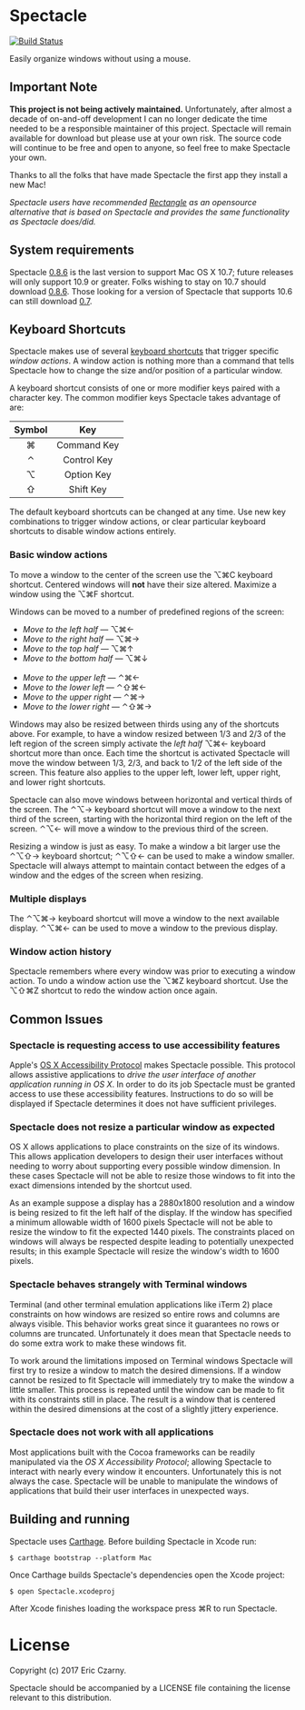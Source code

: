 # Spectacle

[![Build Status](https://travis-ci.org/eczarny/spectacle.svg?branch=master)](https://travis-ci.org/eczarny/spectacle)

Easily organize windows without using a mouse.

## Important Note

**This project is not being actively maintained.** Unfortunately, after almost a decade of on-and-off development I can no longer dedicate the time needed to be a responsible maintainer of this project. Spectacle will remain available for download but please use at your own risk. The source code will continue to be free and open to anyone, so feel free to make Spectacle your own.

Thanks to all the folks that have made Spectacle the first app they install a new Mac!

_Spectacle users have recommended [Rectangle](https://github.com/rxhanson/Rectangle) as an opensource alternative that is based on Spectacle and provides the same functionality as Spectacle does/did._

## System requirements

Spectacle [0.8.6][1] is the last version to support Mac OS X 10.7; future releases will only support 10.9 or greater. Folks wishing to stay on 10.7 should download [0.8.6][1]. Those looking for a version of Spectacle that supports 10.6 can still download [0.7][2].

## Keyboard Shortcuts

Spectacle makes use of several [keyboard shortcuts][3] that trigger specific _window actions_. A window action is nothing more than a command that tells Spectacle how to change the size and/or position of a particular window.

A keyboard shortcut consists of one or more modifier keys paired with a character key. The common modifier keys Spectacle takes advantage of are:

| Symbol    | Key         |
|:---------:|:-----------:|
|  &#8984;  | Command Key |
|  &#8963;  | Control Key |
|  &#8997;  | Option Key  |
|  &#8679;  | Shift Key   |

The default keyboard shortcuts can be changed at any time. Use new key combinations to trigger window actions, or clear particular keyboard shortcuts to disable window actions entirely.

### Basic window actions

To move a window to the center of the screen use the &#8997;&#8984;C keyboard shortcut. Centered windows will __not__ have their size altered. Maximize a window using the &#8997;&#8984;F shortcut.

Windows can be moved to a number of predefined regions of the screen:

- _Move to the left half_ &#8212; &#8997;&#8984;&#8592;
- _Move to the right half_ &#8212; &#8997;&#8984;&#8594;
- _Move to the top half_ &#8212; &#8997;&#8984;&#8593;
- _Move to the bottom half_ &#8212; &#8997;&#8984;&#8595;
<br /><br />
- _Move to the upper left_ &#8212; &#8963;&#8984;&#8592;
- _Move to the lower left_ &#8212; &#8963;&#8679;&#8984;&#8592;
- _Move to the upper right_ &#8212; &#8963;&#8984;&#8594;
- _Move to the lower right_ &#8212; &#8963;&#8679;&#8984;&#8594;

Windows may also be resized between thirds using any of the shortcuts above. For example, to have a window resized between 1/3 and 2/3 of the left region of the screen simply activate the *left half* &#8997;&#8984;&#8592; keyboard shortcut more than once. Each time the shortcut is activated Spectacle will move the window between 1/3, 2/3, and back to 1/2 of the left side of the screen. This feature also applies to the upper left, lower left, upper right, and lower right shortcuts.

Spectacle can also move windows between horizontal and vertical thirds of the screen. The &#8963;&#8997;&#8594; keyboard shortcut will move a window to the next third of the screen, starting with the horizontal third region on the left of the screen. &#8963;&#8997;&#8592; will move a window to the previous third of the screen.

Resizing a window is just as easy. To make a window a bit larger use the &#8963;&#8997;&#8679;&#8594; keyboard shortcut; &#8963;&#8997;&#8679;&#8592; can be used to make a window smaller. Spectacle will always attempt to maintain contact between the edges of a window and the edges of the screen when resizing.

### Multiple displays

The &#8963;&#8997;&#8984;&#8594; keyboard shortcut will move a window to the next available display. &#8963;&#8997;&#8984;&#8592; can be used to move a window to the previous display.

### Window action history

Spectacle remembers where every window was prior to executing a window action. To undo a window action use the &#8997;&#8984;Z keyboard shortcut. Use the &#8997;&#8679;&#8984;Z shortcut to redo the window action once again.

## Common Issues

### Spectacle is requesting access to use accessibility features

Apple's [OS X Accessibility Protocol][4] makes Spectacle possible. This protocol allows assistive applications to _drive the user interface of another application running in OS X_. In order to do its job Spectacle must be granted access to use these accessibility features. Instructions to do so will be displayed if Spectacle determines it does not have sufficient privileges.

### Spectacle does not resize a particular window as expected

OS X allows applications to place constraints on the size of its windows. This allows application developers to design their user interfaces without needing to worry about supporting every possible window dimension. In these cases Spectacle will not be able to resize those windows to fit into the exact dimensions intended by the shortcut used.

As an example suppose a display has a 2880x1800 resolution and a window is being resized to fit the left half of the display. If the window has specified a minimum allowable width of 1600 pixels Spectacle will not be able to resize the window to fit the expected 1440 pixels. The constraints placed on windows will always be respected despite leading to potentially unexpected results; in this example Spectacle will resize the window's width to 1600 pixels.

### Spectacle behaves strangely with Terminal windows

Terminal (and other terminal emulation applications like iTerm 2) place constraints on how windows are resized so entire rows and columns are always visible. This behavior works great since it guarantees no rows or columns are truncated. Unfortunately it does mean that Spectacle needs to do some extra work to make these windows fit.

To work around the limitations imposed on Terminal windows Spectacle will first try to resize a window to match the desired dimensions. If a window cannot be resized to fit Spectacle will immediately try to make the window a little smaller. This process is repeated until the window can be made to fit with its constraints still in place. The result is a window that is centered within the desired dimensions at the cost of a slightly jittery experience.

### Spectacle does not work with all applications

Most applications built with the Cocoa frameworks can be readily manipulated via the _OS X Accessibility Protocol_; allowing Spectacle to interact with nearly every window it encounters. Unfortunately this is not always the case. Spectacle will be unable to manipulate the windows of applications that build their user interfaces in unexpected ways.

## Building and running

Spectacle uses [Carthage][5]. Before building Spectacle in Xcode run:

    $ carthage bootstrap --platform Mac

Once Carthage builds Spectacle's dependencies open the Xcode project:

    $ open Spectacle.xcodeproj

After Xcode finishes loading the workspace press &#8984;R to run Spectacle.

# License

Copyright (c) 2017 Eric Czarny.

Spectacle should be accompanied by a LICENSE file containing the license relevant to this distribution.

[1]: https://s3.amazonaws.com/spectacle/downloads/Spectacle+0.8.6.zip
[2]: https://s3.amazonaws.com/spectacle/downloads/Spectacle+0.7.zip
[3]: http://support.apple.com/kb/ht1343
[4]: https://developer.apple.com/library/mac/documentation/Accessibility/Conceptual/AccessibilityMacOSX/OSXAXmodel.html
[5]: https://github.com/Carthage/Carthage

